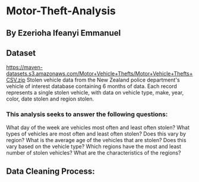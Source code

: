 # Motor-Theft-Analysis
## By Ezerioha Ifeanyi Emmanuel

## Dataset
https://maven-datasets.s3.amazonaws.com/Motor+Vehicle+Thefts/Motor+Vehicle+Thefts+CSV.zip
Stolen vehicle data from the New Zealand police department's vehicle of interest database containing 6 months of data. Each record represents a single stolen vehicle, with data on vehicle type, make, year, color, date stolen and region stolen.

### This analysis seeks to answer the following questions:
What day of the week are vehicles most often and least often stolen?
What types of vehicles are most often and least often stolen? Does this vary by region?
What is the average age of the vehicles that are stolen? Does this vary based on the vehicle type?
Which regions have the most and least number of stolen vehicles? What are the characteristics of the regions?

## Data Cleaning Process:
